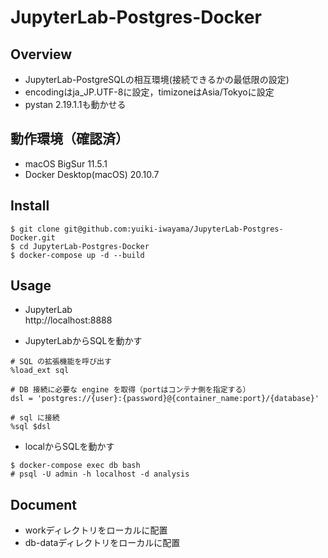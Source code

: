 # JupyterLab-Postgres-Docker

## Overview
- JupyterLab-PostgreSQLの相互環境(接続できるかの最低限の設定)
- encodingはja_JP.UTF-8に設定，timizoneはAsia/Tokyoに設定
- pystan 2.19.1.1も動かせる

## 動作環境（確認済）
- macOS BigSur 11.5.1
- Docker Desktop(macOS) 20.10.7

## Install
```
$ git clone git@github.com:yuiki-iwayama/JupyterLab-Postgres-Docker.git
$ cd JupyterLab-Postgres-Docker
$ docker-compose up -d --build
```

## Usage
- JupyterLab\
http://localhost:8888

- JupyterLabからSQLを動かす
```
# SQL の拡張機能を呼び出す
%load_ext sql

# DB 接続に必要な engine を取得（portはコンテナ側を指定する）
dsl = 'postgres://{user}:{password}@{container_name:port}/{database}'

# sql に接続
%sql $dsl
```
- localからSQLを動かす
```
$ docker-compose exec db bash
# psql -U admin -h localhost -d analysis
```
## Document
- workディレクトリをローカルに配置
- db-dataディレクトリをローカルに配置

